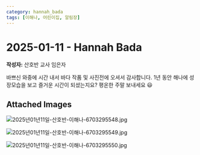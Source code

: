 ```yaml
---
category: hannah_bada
tags: [이해나, 어린이집, 알림장]
---
```


# 2025-01-11 - Hannah Bada

**작성자:** 산호반 교사 임은자  

바쁘신 와중에 시간 내서 바다 작품 및 사진전에 오셔서 감사합니다.
1년 동안 해나에 성장모습을 보고 즐거운 시간이 되셨는지요?
평온한 주말 보내세요 😃

## Attached Images
![2025년01년11일-산호반-이해나-6703295548.jpg](https://feghi.github.io/assets/img/bada_photo/2025년01년11일-산호반-이해나-6703295548.jpg)

![2025년01년11일-산호반-이해나-6703295549.jpg](https://feghi.github.io/assets/img/bada_photo/2025년01년11일-산호반-이해나-6703295549.jpg)

![2025년01년11일-산호반-이해나-6703295550.jpg](https://feghi.github.io/assets/img/bada_photo/2025년01년11일-산호반-이해나-6703295550.jpg)

